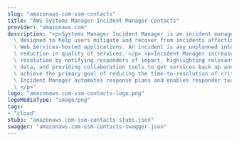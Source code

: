 ```yaml
---
slug: "amazonaws-com-ssm-contacts"
title: "AWS Systems Manager Incident Manager Contacts"
provider: "amazonaws.com"
description: "<p>Systems Manager Incident Manager is an incident management console\
  \ designed to help users mitigate and recover from incidents affecting their Amazon\
  \ Web Services-hosted applications. An incident is any unplanned interruption or\
  \ reduction in quality of services. </p> <p>Incident Manager increases incident\
  \ resolution by notifying responders of impact, highlighting relevant troubleshooting\
  \ data, and providing collaboration tools to get services back up and running. To\
  \ achieve the primary goal of reducing the time-to-resolution of critical incidents,\
  \ Incident Manager automates response plans and enables responder team escalation.\
  \ </p>"
logo: "amazonaws.com-ssm-contacts-logo.png"
logoMediaType: "image/png"
tags:
- "cloud"
stubs: "amazonaws.com-ssm-contacts-stubs.json"
swagger: "amazonaws.com-ssm-contacts-swagger.json"
---
```

